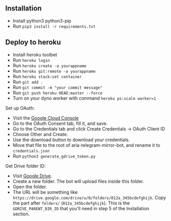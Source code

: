 ## Installation

   * Install python3 python3-pip
   * Run `pip3 install -r requirements.txt`

## Deploy to heroku

   * Install heroku toolbet
   * Run `heroku login`
   * Run `heroku create -a yourappname`
   * Run `heroku git:remote -a yourappname`
   * Run `heroku stack:set container`
   * Run `git add .`
   * Run `git commit -m "your commit message"`
   * Run `git push heroku HEAD:master --force`
   * Turn on your dyno worker with command `heroku ps:scale worker=1`

Set up OAuth:

   * Visit the [Google Cloud Console](https://console.developers.google.com/apis/credentials)
   * Go to the OAuth Consent tab, fill it, and save.
   * Go to the Credentials tab and click Create Credentials -> OAuth Client ID
   * Choose Other and Create.
   * Use the download button to download your credentials.
   * Move that file to the root of aria-telegram-mirror-bot, and rename it to `credentials.json`
   * Run `python3 generate_gdrive_token.py`

Get Drive folder ID:

   * Visit [Google Drive](https://drive.google.com).
   * Create a new folder. The bot will upload files inside this folder.
   * Open the folder.
   * The URL will be something like `https://drive.google.com/drive/u/0/folders/012a_345bcdefghijk`. Copy the part after `folders/` (`012a_345bcdefghijk`). This is the `GDRIVE_PARENT_DIR_ID` that you'll need in step 5 of the Installation section.